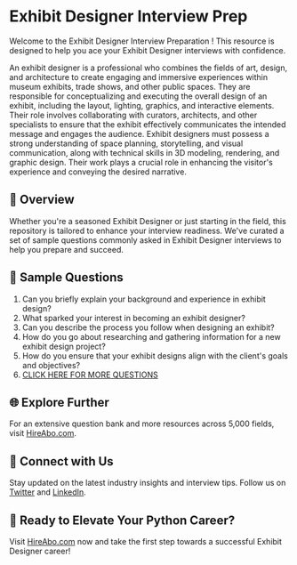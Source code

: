# Exhibit Designer Interview Prep

Welcome to the Exhibit Designer Interview Preparation ! This resource is designed to help you ace your Exhibit Designer interviews with confidence.

An exhibit designer is a professional who combines the fields of art, design, and architecture to create engaging and immersive experiences within museum exhibits, trade shows, and other public spaces. They are responsible for conceptualizing and executing the overall design of an exhibit, including the layout, lighting, graphics, and interactive elements. Their role involves collaborating with curators, architects, and other specialists to ensure that the exhibit effectively communicates the intended message and engages the audience. Exhibit designers must possess a strong understanding of space planning, storytelling, and visual communication, along with technical skills in 3D modeling, rendering, and graphic design. Their work plays a crucial role in enhancing the visitor's experience and conveying the desired narrative.

## 🚀 Overview

Whether you're a seasoned Exhibit Designer or just starting in the field, this repository is tailored to enhance your interview readiness. We've curated a set of sample questions commonly asked in Exhibit Designer interviews to help you prepare and succeed.

## 📝 Sample Questions

1. Can you briefly explain your background and experience in exhibit design?
2. What sparked your interest in becoming an exhibit designer?
3. Can you describe the process you follow when designing an exhibit?
4. How do you go about researching and gathering information for a new exhibit design project?
5. How do you ensure that your exhibit designs align with the client's goals and objectives?
6. [CLICK HERE FOR MORE QUESTIONS](https://hireabo.com/job/6_3_18/Exhibit%20Designer)

## 🌐 Explore Further

For an extensive question bank and more resources across 5,000 fields, visit [HireAbo.com](https://www.hireabo.com).

## 📱 Connect with Us

Stay updated on the latest industry insights and interview tips. Follow us on [Twitter](https://twitter.com/hireabo) and [LinkedIn](https://www.linkedin.com/in/hire-abo-3609972a8/).

## 🚀 Ready to Elevate Your Python Career?

Visit [HireAbo.com](https://www.hireabo.com) now and take the first step towards a successful Exhibit Designer career!